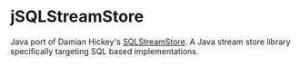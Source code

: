 # jSQLStreamStore

Java port of Damian Hickey's [SQLStreamStore](https://github.com/SQLStreamStore/SQLStreamStore).
A Java stream store library specifically targeting SQL based implementations. 
